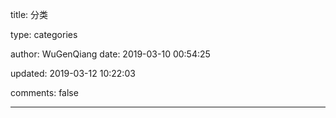 title: 分类

type: categories

author: WuGenQiang
date: 2019-03-10 00:54:25

updated: 2019-03-12 10:22:03

comments: false

---
